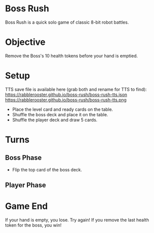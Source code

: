 # Boss Rush

Boss Rush is a quick solo game of classic 8-bit robot battles.

# Objective

Remove the Boss's 10 health tokens before your hand is emptied.

# Setup

TTS save file is available here (grab both and rename for TTS to find):
https://rabblerooster.github.io/boss-rush/boss-rush-tts.json
https://rabblerooster.github.io/boss-rush/boss-rush-tts.png

* Place the level card and ready cards on the table.
* Shuffle the boss deck and place it on the table.
* Shuffle the player deck and draw 5 cards.

# Turns

## Boss Phase

* Flip the top card of the boss deck.


## Player Phase


# Game End

If your hand is empty, you lose. Try again! If you remove the last health token for the boss, you win!


